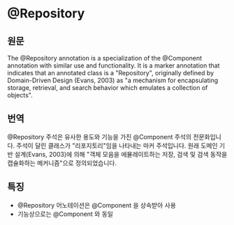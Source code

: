 # @Repository

## 원문

The @Repository annotation is a specialization of the @Component annotation with similar use and functionality. It is a marker annotation that indicates that an annotated class is a "Repository", originally defined by Domain-Driven Design (Evans, 2003) as "a mechanism for encapsulating storage, retrieval, and search behavior which emulates a collection of objects".

## 번역

@Repository 주석은 유사한 용도와 기능을 가진 @Component 주석의 전문화입니다. 주석이 달린 클래스가 "리포지토리"임을 나타내는 마커 주석입니다. 원래 도메인 기반 설계(Evans, 2003)에 의해 "객체 모음을 에뮬레이트하는 저장, 검색 및 검색 동작을 캡슐화하는 메커니즘"으로 정의되었습니다.

## 특징

* @Repository 어노테이션은 @Component 을 상속받아 사용
* 기능상으로는 @Component 와 동일
